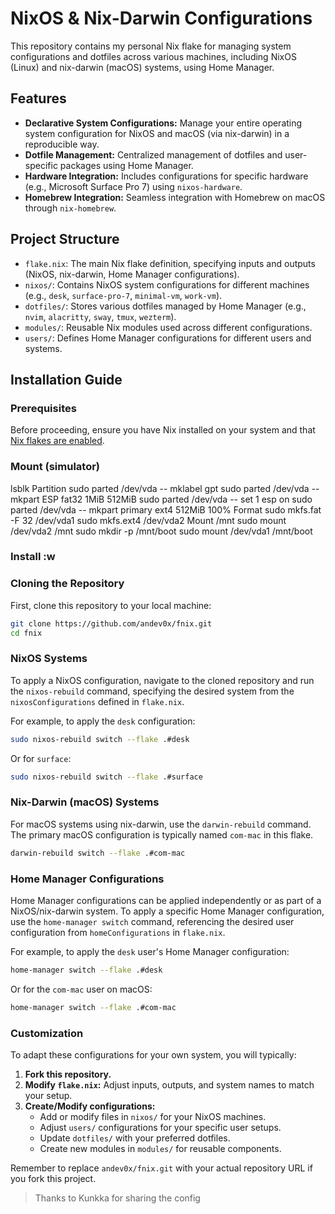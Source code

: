 # NixOS & Nix-Darwin Configurations

This repository contains my personal Nix flake for managing system configurations and dotfiles across various machines, including NixOS (Linux) and nix-darwin (macOS) systems, using Home Manager.

## Features

*   **Declarative System Configurations:** Manage your entire operating system configuration for NixOS and macOS (via nix-darwin) in a reproducible way.
*   **Dotfile Management:** Centralized management of dotfiles and user-specific packages using Home Manager.
*   **Hardware Integration:** Includes configurations for specific hardware (e.g., Microsoft Surface Pro 7) using `nixos-hardware`.
*   **Homebrew Integration:** Seamless integration with Homebrew on macOS through `nix-homebrew`.

## Project Structure

*   `flake.nix`: The main Nix flake definition, specifying inputs and outputs (NixOS, nix-darwin, Home Manager configurations).
*   `nixos/`: Contains NixOS system configurations for different machines (e.g., `desk`, `surface-pro-7`, `minimal-vm`, `work-vm`).
*   `dotfiles/`: Stores various dotfiles managed by Home Manager (e.g., `nvim`, `alacritty`, `sway`, `tmux`, `wezterm`).
*   `modules/`: Reusable Nix modules used across different configurations.
*   `users/`: Defines Home Manager configurations for different users and systems.

## Installation Guide

### Prerequisites

Before proceeding, ensure you have Nix installed on your system and that [Nix flakes are enabled](https://nixos.wiki/wiki/Flakes#Enable_flakes).

### Mount (simulator)
lsblk
Partition
sudo parted /dev/vda -- mklabel gpt
sudo parted /dev/vda -- mkpart ESP fat32 1MiB 512MiB
sudo parted /dev/vda -- set 1 esp on
sudo parted /dev/vda -- mkpart primary ext4 512MiB 100%
Format
sudo mkfs.fat -F 32 /dev/vda1
sudo mkfs.ext4 /dev/vda2
Mount /mnt
sudo mount /dev/vda2 /mnt
sudo mkdir -p /mnt/boot
sudo mount /dev/vda1 /mnt/boot

### Install :w


### Cloning the Repository

First, clone this repository to your local machine:

```bash
git clone https://github.com/andev0x/fnix.git
cd fnix
```

### NixOS Systems

To apply a NixOS configuration, navigate to the cloned repository and run the `nixos-rebuild` command, specifying the desired system from the `nixosConfigurations` defined in `flake.nix`.

For example, to apply the `desk` configuration:

```bash
sudo nixos-rebuild switch --flake .#desk
```

Or for `surface`:

```bash
sudo nixos-rebuild switch --flake .#surface
```

### Nix-Darwin (macOS) Systems

For macOS systems using nix-darwin, use the `darwin-rebuild` command. The primary macOS configuration is typically named `com-mac` in this flake.

```bash
darwin-rebuild switch --flake .#com-mac
```

### Home Manager Configurations

Home Manager configurations can be applied independently or as part of a NixOS/nix-darwin system. To apply a specific Home Manager configuration, use the `home-manager switch` command, referencing the desired user configuration from `homeConfigurations` in `flake.nix`.

For example, to apply the `desk` user's Home Manager configuration:

```bash
home-manager switch --flake .#desk
```

Or for the `com-mac` user on macOS:

```bash
home-manager switch --flake .#com-mac
```

### Customization

To adapt these configurations for your own system, you will typically:

1.  **Fork this repository.**
2.  **Modify `flake.nix`:** Adjust inputs, outputs, and system names to match your setup.
3.  **Create/Modify configurations:**
    *   Add or modify files in `nixos/` for your NixOS machines.
    *   Adjust `users/` configurations for your specific user setups.
    *   Update `dotfiles/` with your preferred dotfiles.
    *   Create new modules in `modules/` for reusable components.

Remember to replace `andev0x/fnix.git` with your actual repository URL if you fork this project.

> Thanks to Kunkka for sharing the config
